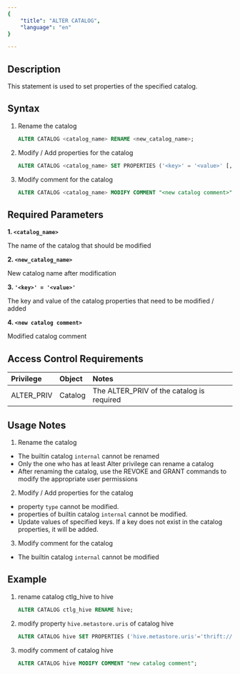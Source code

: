 ```yaml
---
{
    "title": "ALTER CATALOG",
    "language": "en"
}

---
```


<!--
Licensed to the Apache Software Foundation (ASF) under one
or more contributor license agreements.  See the NOTICE file
distributed with this work for additional information
regarding copyright ownership.  The ASF licenses this file
to you under the Apache License, Version 2.0 (the
"License"); you may not use this file except in compliance
with the License.  You may obtain a copy of the License at

  http://www.apache.org/licenses/LICENSE-2.0

Unless required by applicable law or agreed to in writing,
software distributed under the License is distributed on an
"AS IS" BASIS, WITHOUT WARRANTIES OR CONDITIONS OF ANY
KIND, either express or implied.  See the License for the
specific language governing permissions and limitations
under the License.
-->

## Description

This statement is used to set properties of the specified catalog.


## Syntax
1) Rename the catalog

    ```sql
    ALTER CATALOG <catalog_name> RENAME <new_catalog_name>;
    ```

2) Modify / Add properties for the catalog

    ```sql
    ALTER CATALOG <catalog_name> SET PROPERTIES ('<key>' = '<value>' [, ... ]);  
    ```

3) Modify comment for the catalog

    ```sql
    ALTER CATALOG <catalog_name> MODIFY COMMENT "<new catalog comment>";
    ```

## Required Parameters

**1. `<catalog_name>`**

The name of the catalog that should be modified

**2. `<new_catalog_name>`**

New catalog name after modification

**3. `'<key>' = '<value>'`**

The key and value of the catalog properties that need to be modified / added

**4. `<new catalog comment>`**

Modified catalog comment


## Access Control Requirements
| Privilege  | Object  | Notes                                     |
|:-----------|:--------|:------------------------------------------|
| ALTER_PRIV | Catalog | The ALTER_PRIV of the catalog is required |

## Usage Notes

1) Rename the catalog
- The builtin catalog `internal` cannot be renamed
- Only the one who has at least Alter privilege can rename a catalog
- After renaming the catalog, use the REVOKE and GRANT commands to modify the appropriate user permissions

2) Modify / Add properties for the catalog

- property `type` cannot be modified.
- properties of builtin catalog `internal` cannot be modified.
- Update values of specified keys. If a key does not exist in the catalog properties, it will be added.

3) Modify comment for the catalog

- The builtin catalog `internal` cannot be modified

## Example

1. rename catalog ctlg_hive to hive

      ```sql
      ALTER CATALOG ctlg_hive RENAME hive;
      ```

2. modify property `hive.metastore.uris` of catalog hive

      ```sql
      ALTER CATALOG hive SET PROPERTIES ('hive.metastore.uris'='thrift://172.21.0.1:9083');
      ```

3. modify comment of catalog hive
      ```sql
      ALTER CATALOG hive MODIFY COMMENT "new catalog comment";
      ```

